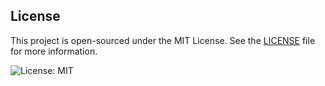 ## License

This project is open-sourced under the MIT License. See the [LICENSE]([LICENSE](https://github.com/indrad3v4/LICENSE/blob/main/licence)) file for more information.

![License: MIT](https://img.shields.io/badge/License-MIT-yellow.svg)
